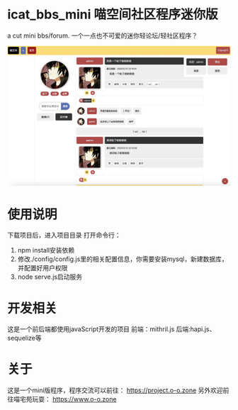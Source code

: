 # icat_bbs_mini 喵空间社区程序迷你版
a cut mini bbs/forum. 一个一点也不可爱的迷你轻论坛/轻社区程序？

![preview](./preview.jpg)

# 使用说明
下载项目后，进入项目目录
打开命令行：
1. npm install安装依赖
2. 修改./config/config.js里的相关配置信息，你需要安装mysql，新建数据库，并配置好用户权限
3. node serve.js启动服务

# 开发相关
这是一个前后端都使用javaScript开发的项目
前端：mithril.js
后端:hapi.js、sequelize等

# 关于
这是一个mini版程序，程序交流可以前往：
https://project.o-o.zone
另外欢迎前往喵宅苑玩耍：
https://www.o-o.zone
